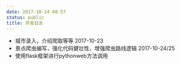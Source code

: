 ```yaml
---
date: 2017-10-24 08:57
status: public
title: 开发日志
---
```


* 城市录入，介绍爬取等等 2017-10-23
* 景点爬虫编写，强化代码健壮性，增强爬虫路线逻辑 2017-10-24/25
* 使用flask框架进行pythonweb方法调用